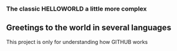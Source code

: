### The classic HELLOWORLD a little more complex
##  Greetings to the world in several languages

This project is only for understanding how GITHUB works 
